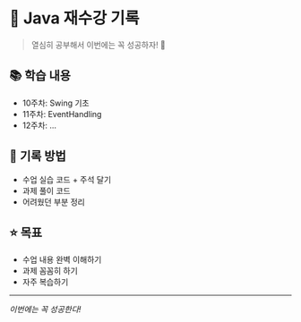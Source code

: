 # 🚀 Java 재수강 기록

> 열심히 공부해서 이번에는 꼭 성공하자! 💪

## 📚 학습 내용
- 10주차: Swing 기초 
- 11주차: EventHandling
- 12주차: ...

## 📝 기록 방법
- 수업 실습 코드 + 주석 달기
- 과제 풀이 코드
- 어려웠던 부분 정리

## ⭐ 목표
- 수업 내용 완벽 이해하기
- 과제 꼼꼼히 하기
- 자주 복습하기

---
*이번에는 꼭 성공한다!*
